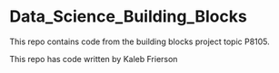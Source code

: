 # Data_Science_Building_Blocks

This repo contains code from the building blocks project topic P8105. 

This repo has code written by Kaleb Frierson 